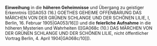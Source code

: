 
**Einweihung** in die **höheren Geheimnisse** und Übergang zu geistiger Erkenntnis ([[GA053 (16.) GOETHES GEHEIME OFFENBARUNG DAS MÄRCHEN VON DER GRÜNEN SCHLANGE UND DER SCHÖNEN LILIE, I, Berlin, 16. Februar 1905|GA053/16]]) und die **feierliche Aufnahme** in die höheren Mysterien und Wahrheiten ([[GA068c (10.) DAS MÄRCHEN VON DER GRÜNEN SCHLANGE UND DER SCHÖNEN LILIE, nicht öffentlicher Vortrag Berlin, 4. April 1904|GA068c/10]]).
